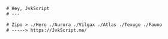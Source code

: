 ```diff
# Hey, JvkScript
# ---

# Zipo > ./Hero ./Aurora ./Vilgax ./Atlas ./Texugo ./Fauno
# -----> https://JvkScript.me/
```

  ##
 

